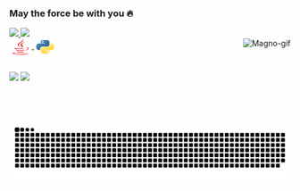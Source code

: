### May the force be with you 🔥

 <div>
  <a href="https://github.com/mimagno">
  <img height="200em" src="https://github-readme-stats.vercel.app/api?username=mimagno&show_icons=true&theme=dark&include_all_commits=true&count_private=true"/>
  <img height="167em" src="https://github-readme-stats.vercel.app/api/top-langs/?username=mimagno&layout=compact&langs_count=7&theme=dark"/>
</div>
  
   <img align="center" alt="Magno-Java" height="30" width="40" src="https://raw.githubusercontent.com/devicons/devicon/master/icons/java/java-plain.svg">
    <img align="center" alt="Magno-Python" height="30" width="40" src="https://raw.githubusercontent.com/devicons/devicon/master/icons/python/python-original.svg">
      <img align="right" alt="Magno-gif" height="150" src="https://media2.giphy.com/media/8Qelddibhs0xtLfuH8/giphy.gif?cid=790b76119457daac8b689000c667e19d4fbda08ea7959b30&rid=giphy.gif&ct=g">

  ##
  
  <div>
    <a href = "mailto:magnoaraujob99@hotmail.com"><img src="https://img.shields.io/badge/Microsoft_Outlook-000000?style=for-the-badge&logo=microsoft-outlook&logoColor=white" target="_blank"></a>
  <a href="https://www.linkedin.com/in/magno-de-araujo-batista-a12787193" target="_blank"><img src="https://img.shields.io/badge/-LinkedIn-%230077B5?style=for-the-badge&logo=linkedin&logoColor=white" target="_blank"></a> 
 
  </div>
  
  ##
  
<div>
  
  ![Snake animation](https://github.com/mimagno/mimagno/blob/output/github-contribution-grid-snake.svg)
 
</div>
